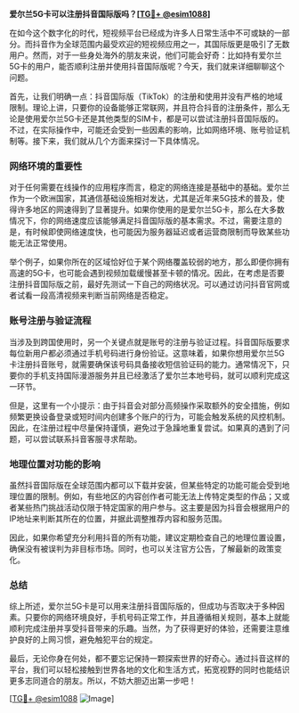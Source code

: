 **爱尔兰5G卡可以注册抖音国际版吗？[[TG💪+ @esim1088](https://t.me/s/esim1088)]**

在如今这个数字化的时代，短视频平台已经成为许多人日常生活中不可或缺的一部分。而抖音作为全球范围内最受欢迎的短视频应用之一，其国际版更是吸引了无数用户。然而，对于一些身处海外的朋友来说，他们可能会好奇：比如持有爱尔兰5G卡的用户，能否顺利注册并使用抖音国际版呢？今天，我们就来详细聊聊这个问题。

首先，让我们明确一点：抖音国际版（TikTok）的注册和使用并没有严格的地域限制。理论上讲，只要你的设备能够正常联网，并且符合抖音的注册条件，那么无论是使用爱尔兰5G卡还是其他类型的SIM卡，都是可以尝试注册抖音国际版的。不过，在实际操作中，可能还会受到一些因素的影响，比如网络环境、账号验证机制等。接下来，我们就从几个方面来探讨一下具体情况。

### 网络环境的重要性

对于任何需要在线操作的应用程序而言，稳定的网络连接是基础中的基础。爱尔兰作为一个欧洲国家，其通信基础设施相对发达，尤其是近年来5G技术的普及，使得许多地区的网速得到了显著提升。如果你使用的是爱尔兰5G卡，那么在大多数情况下，你的网络速度应该能够满足抖音国际版的基本需求。不过，需要注意的是，有时候即使网络速度快，也可能因为服务器延迟或者运营商限制而导致某些功能无法正常使用。

举个例子，如果你所在的区域恰好位于某个网络覆盖较弱的地方，那么即便你拥有高速的5G卡，也可能会遇到视频加载缓慢甚至卡顿的情况。因此，在考虑是否要注册抖音国际版之前，最好先测试一下自己的网络状况。可以通过访问抖音官网或者试看一段高清视频来判断当前网络是否稳定。

### 账号注册与验证流程

当涉及到跨国使用时，另一个关键点就是账号的注册与验证过程。抖音国际版要求每位新用户都必须通过手机号码进行身份验证。这意味着，如果你想用爱尔兰5G卡注册抖音账号，就需要确保该号码具备接收短信验证码的能力。通常情况下，只要你的手机支持国际漫游服务并且已经激活了爱尔兰本地号码，就可以顺利完成这一环节。

但是，这里有一个小提示：由于抖音会对部分高频操作采取额外的安全措施，例如频繁更换设备登录或短时间内创建多个账户的行为，可能会触发系统的风控机制。因此，在注册过程中尽量保持谨慎，避免过于急躁地重复尝试。如果真的遇到了问题，可以尝试联系抖音客服寻求帮助。

### 地理位置对功能的影响

虽然抖音国际版在全球范围内都可以下载并安装，但某些特定的功能可能会受到地理位置的限制。例如，有些地区的内容创作者可能无法上传特定类型的作品；又或者某些热门挑战活动仅限于特定国家的用户参与。这主要是因为抖音会根据用户的IP地址来判断其所在的位置，并据此调整推荐内容和服务范围。

因此，如果你希望充分利用抖音的所有功能，建议定期检查自己的地理位置设置，确保没有被误判为非目标市场。同时，也可以关注官方公告，了解最新的政策变化。

### 总结

综上所述，爱尔兰5G卡是可以用来注册抖音国际版的，但成功与否取决于多种因素。只要你的网络环境良好，手机号码正常工作，并且遵循相关规则，基本上就能顺利完成注册并享受抖音带来的乐趣。当然，为了获得更好的体验，还需要注意维护良好的上网习惯，避免触犯平台的规定。

最后，无论你身在何处，都不要忘记保持一颗探索世界的好奇心。通过抖音这样的平台，我们可以轻松接触到世界各地的文化和生活方式，拓宽视野的同时也能结识更多志同道合的朋友。所以，不妨大胆迈出第一步吧！

[[TG💪+ @esim1088](https://t.me/s/esim1088) ![Image](https://i.postimg.cc/4NQfJmqS/Snipaste-2025-05-13-00-14-12.png)]